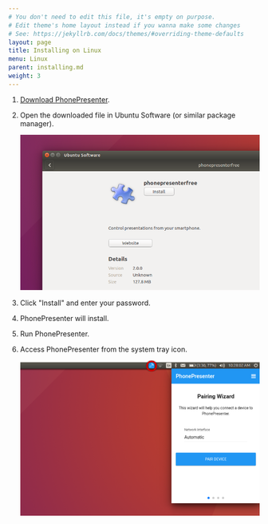 ```yaml
---
# You don't need to edit this file, it's empty on purpose.
# Edit theme's home layout instead if you wanna make some changes
# See: https://jekyllrb.com/docs/themes/#overriding-theme-defaults
layout: page
title: Installing on Linux
menu: Linux
parent: installing.md
weight: 3
---
```


1. <a href="https://phonepresenter.com/#download">Download PhonePresenter</a>.



2. Open the downloaded file in Ubuntu Software (or similar package manager).

    ![PhonePresenter installing on Ubuntu](/assets/img/package_manager_lin.png)


3. Click "Install" and enter your password.



4. PhonePresenter will install.



5. Run PhonePresenter.



6. Access PhonePresenter from the system tray icon.

    ![PhonePresenter in system tray](/assets/img/system_tray_lin.png)
